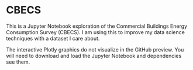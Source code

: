 # CBECS
 This is a Jupyter Notebook exploration of the Commercial Buildings Energy Consumption Survey (CBECS). I am using this to improve my data science techniques with a dataset I care about. 

 The interactive Plotly graphics do not visualize in the GitHub preview. You will need to download and load the Jupyter Notebook and dependencies see them. 
